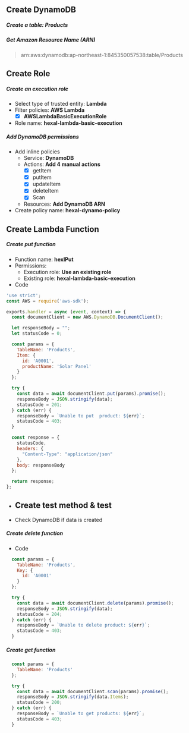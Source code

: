 ## Create DynamoDB
##### Create a table: **Products**
##### Get Amazon Resource Name (ARN)
> arn:aws:dynamodb:ap-northeast-1:845350057538:table/Products

## Create Role
##### Create an execution role
- Select type of trusted entity: **Lambda**
- Filter policies: **AWS Lambda**
  - [x] **AWSLambdaBasicExecutionRole**
- Role name: **hexal-lambda-basic-execution**
##### Add DynamoDB permissions
- Add inline policies
  - Service: **DynamoDB**
  - Actions: **Add 4 manual actions**
    - [x] getItem
    - [x] putItem
    - [x] updateItem
    - [x] deleteItem
    - [x] Scan
  - Resources: **Add DynamoDB ARN**
- Create policy name: **hexal-dynamo-policy**

## Create Lambda Function
##### Create put function
- Function name: **hexlPut**
- Permissions: 
  - Execution role: **Use an existing role**
  - Existing role: **hexal-lambda-basic-execution**
- Code
```javascript
'use strict';
const AWS = require('aws-sdk');

exports.handler = async (event, context) => {
  const documentClient = new AWS.DynamoDB.DocumentClient();

  let responseBody = "";
  let statusCode = 0;

  const params = {
    TableName: 'Products',
    Item: {
      id: 'A0001',
      productName: 'Solar Panel'
    }
  };

  try {
    const data = await documentClient.put(params).promise();
    responseBody = JSON.stringify(data);
    statusCode = 201;
  } catch (err) {
    responseBody = `Unable to put  product: ${err}`;
    statusCode = 403;
  }

  const response = {
    statusCode,
    headers: {
      "Content-Type": "application/json"
    },
    body: responseBody
  };

  return response;
};
```
- Create test method & test
  - 
- Check DynamoDB if data is created
##### Create delete function
- Code
```javascript
  const params = {
    TableName: 'Products',
    Key: {
      id: 'A0001'
    }
  };

  try {
    const data = await documentClient.delete(params).promise();
    responseBody = JSON.stringify(data);
    statusCode = 204;
  } catch (err) {
    responseBody = `Unable to delete product: ${err}`;
    statusCode = 403;
  }
```
##### Create get function
```javascript
  const params = {
    TableName: 'Products'
  };

  try {
    const data = await documentClient.scan(params).promise();
    responseBody = JSON.stringify(data.Items);
    statusCode = 200;
  } catch (err) {
    responseBody = `Unable to get products: ${err}`;
    statusCode = 403;
  }
```



